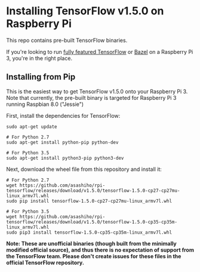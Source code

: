 # Installing TensorFlow v1.5.0 on Raspberry Pi

This repo contains  pre-built TensorFlow binaries.
 
 If you're looking to run [fully featured TensorFlow](https://github.com/tensorflow/tensorflow) or [Bazel](https://github.com/bazelbuild/bazel) on a Raspberry Pi 3, you're in the right place.


## Installing from Pip
This is the easiest way to get TensorFlow v1.5.0 onto your Raspberry Pi 3. Note that currently, the pre-built binary is targeted for Raspberry Pi 3 running Raspbian 8.0 ("Jessie")

First, install the dependencies for TensorFlow:

```shell
sudo apt-get update

# For Python 2.7
sudo apt-get install python-pip python-dev

# For Python 3.5
sudo apt-get install python3-pip python3-dev
```

Next, download the wheel file from this repository and install it:

```shell
# For Python 2.7
wget https://github.com/asashiho/rpi-tensorflow/releases/download/v1.5.0/tensorflow-1.5.0-cp27-cp27mu-linux_armv7l.whl
sudo pip install tensorflow-1.5.0-cp27-cp27mu-linux_armv7l.whl

# For Python 3.5
wget https://github.com/asashiho/rpi-tensorflow/releases/download/v1.5.0/tensorflow-1.5.0-cp35-cp35m-linux_armv7l.whl
sudo pip3 install tensorflow-1.5.0-cp35-cp35m-linux_armv7l.whl
```

**Note: These are unofficial binaries (though built from the minimally modified official source), and thus there is no expectation of support from the TensorFlow team. Please don't create issues for these files in the official TensorFlow repository.**

